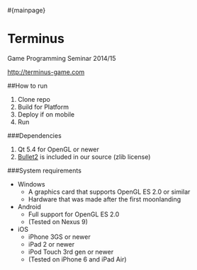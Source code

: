#{mainpage}

Terminus
============

Game Programming Seminar 2014/15

http://terminus-game.com

##How to run

1. Clone repo
2. Build for Platform
3. Deploy if on mobile
4. Run

###Dependencies

1. Qt 5.4 for OpenGL or newer
2. [Bullet2](https://github.com/bulletphysics/bullet3) is included in our source (zlib license)

###System requirements

* Windows
  * A graphics card that supports OpenGL ES 2.0 or similar
  * Hardware that was made after the first moonlanding
* Android
  * Full support for OpenGL ES 2.0
  * (Tested on Nexus 9)
* iOS
  * iPhone 3GS or newer
  * iPad 2 or newer
  * iPod Touch 3rd gen or newer
  * (Tested on iPhone 6 and iPad Air)
